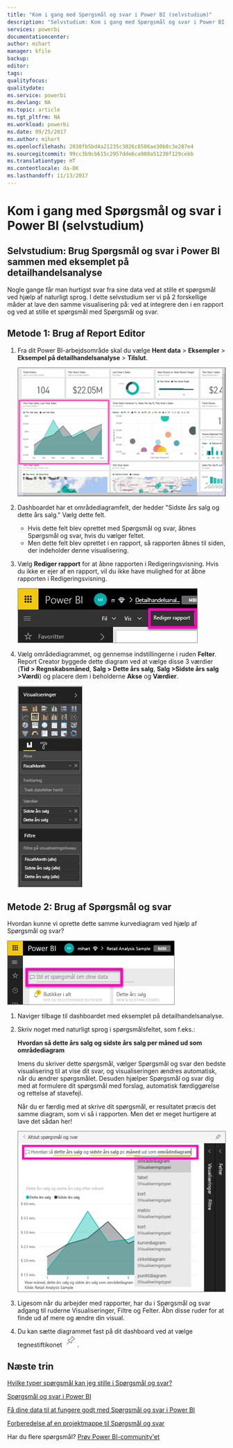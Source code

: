 ```yaml
---
title: "Kom i gang med Spørgsmål og svar i Power BI (selvstudium)"
description: "Selvstudium: Kom i gang med Spørgsmål og svar i Power BI-tjenesten ved hjælp af eksemplet på detailhandelsanalyse"
services: powerbi
documentationcenter: 
author: mihart
manager: kfile
backup: 
editor: 
tags: 
qualityfocus: 
qualitydate: 
ms.service: powerbi
ms.devlang: NA
ms.topic: article
ms.tgt_pltfrm: NA
ms.workload: powerbi
ms.date: 09/25/2017
ms.author: mihart
ms.openlocfilehash: 2038fb5bd4a21235c3026c8506ae30b8c3e287e4
ms.sourcegitcommit: 99cc3b9cb615c2957dde6ca908a51238f129cebb
ms.translationtype: HT
ms.contentlocale: da-DK
ms.lasthandoff: 11/13/2017
---
```

# <a name="get-started-with-power-bi-qa-tutorial"></a>Kom i gang med Spørgsmål og svar i Power BI (selvstudium)
## <a name="tutorial-use-power-bi-qa-with-the-retail-analysis-sample"></a>Selvstudium: Brug Spørgsmål og svar i Power BI sammen med eksemplet på detailhandelsanalyse
Nogle gange får man hurtigst svar fra sine data ved at stille et spørgsmål ved hjælp af naturligt sprog.  I dette selvstudium ser vi på 2 forskellige måder at lave den samme visualisering på: ved at integrere den i en rapport og ved at stille et spørgsmål med Spørgsmål og svar.  

## <a name="method-1-using-the-report-editor"></a>Metode 1: Brug af Report Editor
1. Fra dit Power BI-arbejdsområde skal du vælge **Hent data** \> **Eksempler** \> **Eksempel på detailhandelsanalyse** > **Tilslut**.
   
    ![](media/power-bi-visualization-introduction-to-q-and-a/power-bi-dashboard.png)
2. Dashboardet har et områdediagramfelt, der hedder "Sidste års salg og dette års salg."  Vælg dette felt. 
   
   * Hvis dette felt blev oprettet med Spørgsmål og svar, åbnes Spørgsmål og svar, hvis du vælger feltet. 
   * Men dette felt blev oprettet i en rapport, så rapporten åbnes til siden, der indeholder denne visualisering.
3. Vælg **Rediger rapport** for at åbne rapporten i Redigeringsvisning.  Hvis du ikke er ejer af en rapport, vil du ikke have mulighed for at åbne rapporten i Redigeringsvisning.
   
    ![](media/power-bi-visualization-introduction-to-q-and-a/power-bi-edit-report.png)
4. Vælg områdediagrammet, og gennemse indstillingerne i ruden **Felter**.  Report Creator byggede dette diagram ved at vælge disse 3 værdier (**Tid > Regnskabsmåned**, **Salg > Dette års salg**, **Salg >Sidste års salg >Værdi**) og placere dem i beholderne **Akse** og **Værdier**.
   
    ![](media/power-bi-visualization-introduction-to-q-and-a/gnatutorial_3-new.png)

## <a name="method-2-using-qa"></a>Metode 2: Brug af Spørgsmål og svar
Hvordan kunne vi oprette dette samme kurvediagram ved hjælp af Spørgsmål og svar?

![](media/power-bi-visualization-introduction-to-q-and-a/power-bi-qna.png)

1. Naviger tilbage til dashboardet med eksemplet på detailhandelsanalyse.
2. Skriv noget med naturligt sprog i spørgsmålsfeltet, som f.eks.:
   
   **Hvordan så dette års salg og sidste års salg per måned ud som områdediagram**
   
   Imens du skriver dette spørgsmål, vælger Spørgsmål og svar den bedste visualisering til at vise dit svar, og visualiseringen ændres automatisk, når du ændrer spørgsmålet. Desuden hjælper Spørgsmål og svar dig med at formulere dit spørgsmål med forslag, automatisk færdiggørelse og rettelse af stavefejl.
   
   Når du er færdig med at skrive dit spørgsmål, er resultatet præcis det samme diagram, som vi så i rapporten.  Men det er meget hurtigere at lave det sådan her!
   
   ![](media/power-bi-visualization-introduction-to-q-and-a/powerbi-qna-areachart.png)
3. Ligesom når du arbejder med rapporter, har du i Spørgsmål og svar adgang til ruderne Visualiseringer, Filtre og Felter.  Åbn disse ruder for at finde ud af mere og ændre din visual.
4. Du kan sætte diagrammet fast på dit dashboard ved at vælge tegnestiftikonet ![](media/power-bi-visualization-introduction-to-q-and-a/pinnooutline.png).

## <a name="next-steps"></a>Næste trin
[Hvilke typer spørgsmål kan jeg stille i Spørgsmål og svar?](service-q-and-a.md)

[Spørgsmål og svar i Power BI](service-q-and-a.md)

[Få dine data til at fungere godt med Spørgsmål og svar i Power BI](service-prepare-data-for-q-and-a.md)

[Forberedelse af en projektmappe til Spørgsmål og svar](service-prepare-data-for-q-and-a.md)

Har du flere spørgsmål? [Prøv Power BI-community'et](http://community.powerbi.com/)


